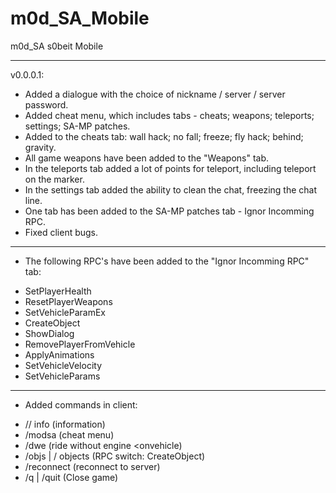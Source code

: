 # m0d_SA_Mobile
m0d_SA s0beit Mobile

-------------------------------------------------------------------------
v0.0.0.1:
* Added a dialogue with the choice of nickname / server / server password.
* Added cheat menu, which includes tabs - cheats; weapons; teleports; settings; SA-MP patches.
* Added to the cheats tab: wall hack; no fall; freeze; fly hack; behind; gravity.
* All game weapons have been added to the "Weapons" tab.
* In the teleports tab added a lot of points for teleport, including teleport on the marker.
* In the settings tab added the ability to clean the chat, freezing the chat line.
* One tab has been added to the SA-MP patches tab - Ignor Incomming RPC.
* Fixed client bugs.

-------------------------------------------------------------------------
* The following RPC's have been added to the "Ignor Incomming RPC" tab:
- SetPlayerHealth
- ResetPlayerWeapons
- SetVehicleParamEx
- CreateObject
- ShowDialog
- RemovePlayerFromVehicle
- ApplyAnimations
- SetVehicleVelocity
- SetVehicleParams

-------------------------------------------------------------------------
* Added commands in client:
- // info (information)
- /modsa (cheat menu)
- /dwe (ride without engine <onvehicle)
- /objs | / objects (RPC switch: CreateObject)
- /reconnect (reconnect to server)
- /q | /quit (Close game)

